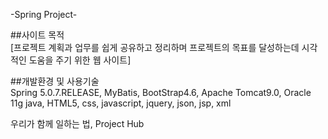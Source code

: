-Spring Project-

##사이트 목적<br/>
[프로젝트 계획과 업무를 쉽게 공유하고 정리하며  프로젝트의 목표를 달성하는데 시각적인 도움을 주기 위한 웹 사이트]

##개발환경 및 사용기술<br/>
Spring 5.0.7.RELEASE, MyBatis, BootStrap4.6, Apache Tomcat9.0, Oracle 11g
java, HTML5, css, javascript, jquery, json, jsp, xml

우리가 함께 일하는 법, Project Hub
